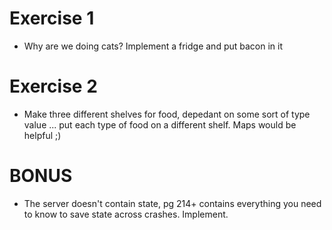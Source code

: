 # Exercise 1

* Why are we doing cats? Implement a fridge and put bacon in it

# Exercise 2

* Make three different shelves for food, depedant on some sort of
  type value ... put each type of food on a different shelf. Maps would be helpful ;)

# BONUS

* The server doesn't contain state, pg 214+ contains everything you need to know
  to save state across crashes. Implement.
